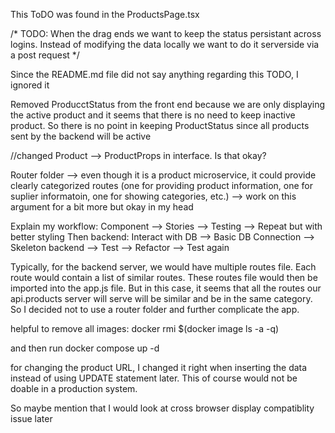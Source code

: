 This ToDO was found in the ProductsPage.tsx

  /*
    TODO:
      When the drag ends we want to keep the status persistant across logins. 
      Instead of modifying the data locally we want to do it serverside via a post
      request
  */


  Since the README.md file did not say anything regarding this TODO, I ignored it



  Removed ProducctStatus from the front end because we are only displaying the active product and it seems that
  there is no need to keep inactive product. So there is no point in keeping ProductStatus since all products sent
  by the backend will be active


  //changed Product --> ProductProps in interface. Is that okay?


  Router folder --> even though it is a product microservice, it could provide clearly categorized routes (one for providing product information, one for suplier informatoin, one for showing categories, etc.) --> work on this argument for a bit more but okay in my head

  Explain my workflow: Component --> Stories --> Testing --> Repeat but with better styling
  Then backend: Interact with DB --> Basic DB Connection --> Skeleton backend --> Test --> Refactor --> Test again

  Typically, for the backend server, we would have multiple routes file. Each route would contain a list of similar routes. These routes file would then be imported into the app.js file. But in this case, it seems that all the routes our api.products server will serve will be similar and be in the same category. So I decided not to use a router folder and further complicate the app.


helpful to remove all images: docker rmi $(docker image ls -a -q)

and then run docker compose up -d

for changing the product URL, I changed it right when inserting the data instead of using UPDATE statement later. This of course would not be doable in a production system.

So maybe mention that I would look at cross browser display compatiblity issue later